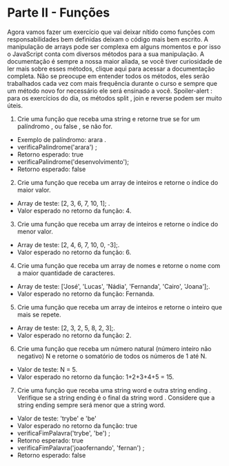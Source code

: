 # Parte II - Funções

Agora vamos fazer um exercício que vai deixar nítido como funções com responsabilidades bem definidas deixam o código mais bem escrito.
A manipulação de arrays pode ser complexa em alguns momentos e por isso o JavaScript conta com diversos métodos para a sua manipulação. A documentação é sempre a nossa maior aliada, se você tiver curiosidade de ler mais sobre esses métodos, clique aqui para acessar a documentação completa. Não se preocupe em entender todos os métodos, eles serão trabalhados cada vez com mais frequência durante o curso e sempre que um método novo for necessário ele será ensinado a você.
Spoiler-alert : para os exercícios do dia, os métodos split , join e reverse podem ser muito úteis.

1. Crie uma função que receba uma string e retorne true se for um palíndromo , ou false , se não for.

* Exemplo de palíndromo: arara .
* verificaPalindrome('arara') ;
* Retorno esperado: true
* verificaPalindrome('desenvolvimento');
* Retorno esperado: false

2. Crie uma função que receba um array de inteiros e retorne o índice do maior valor.

* Array de teste: [2, 3, 6, 7, 10, 1]; .
* Valor esperado no retorno da função: 4.

3. Crie uma função que receba um array de inteiros e retorne o índice do menor valor.

* Array de teste: [2, 4, 6, 7, 10, 0, -3];.
* Valor esperado no retorno da função: 6.

4. Crie uma função que receba um array de nomes e retorne o nome com a maior quantidade de caracteres.

* Array de teste: ['José', 'Lucas', 'Nádia', 'Fernanda', 'Cairo', 'Joana'];.
* Valor esperado no retorno da função: Fernanda.

5. Crie uma função que receba um array de inteiros e retorne o inteiro que mais se repete.

* Array de teste: [2, 3, 2, 5, 8, 2, 3];.
* Valor esperado no retorno da função: 2.

6. Crie uma função que receba um número natural (número inteiro não negativo) N e retorne o somatório de todos os números de 1 até N.

* Valor de teste: N = 5.
* Valor esperado no retorno da função: 1+2+3+4+5 = 15.

7. Crie uma função que receba uma string word e outra string ending . Verifique se a string ending é o final da string word . Considere que a string ending sempre será menor que a string word.

* Valor de teste: 'trybe' e 'be'
* Valor esperado no retorno da função: true
* verificaFimPalavra('trybe', 'be') ;
* Retorno esperado: true
* verificaFimPalavra('joaofernando', 'fernan') ;
* Retorno esperado: false
